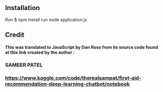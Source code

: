 ## Installation

Run $ npm install 
run node application.js 

## Credit

#### This was translated to JavaScript by Dan Ross from its source code found at this link created by the author : 

### SAMEER PATEL

### https://www.kaggle.com/code/therealsampat/first-aid-recommendation-deep-learning-chatbot/notebook
